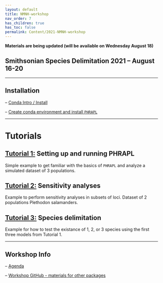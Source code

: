 ```yaml
---
layout: default
title: NMNH-workshop
nav_order: 7
has_children: true
has_toc: false
permalink: Content/2021-NMNH-workshop
---
```

**Materials are being updated (will be available on Wednesday August 18)**

## Smithsonian Species Delimitation 2021 – August 16-20

---
## Installation

– [Conda Intro / Install](https://github.com/SmithsonianWorkshops/Species_Delimitation_2021_08/blob/main/conda_instructions.md)

– [Create conda environment and install `PHRAPL`](https://phrapl.github.io/Content/1.Installation.html) 

---
# Tutorials

## **[Tutorial 1:]()** Setting up and running PHRAPL 
Simple example to get familiar with the basics of `PHRAPL` and analyze a simulated dataset of 3 populations. <br/>


## **[Tutorial 2:]()** Sensitivity analyses
Example to perform sensitivity analyses in subsets of loci. Dataset of 2 populations Plethodon salamanders. <br/>


## **[Tutorial 3:]()** Species delimitation
Example for how to test the existance of 1, 2, or 3 species using the first three models from Tutorial 1. <br/>

---
## Workshop Info

– [Agenda](https://docs.google.com/document/d/1onnx5ixblgBtEk8akRsvFmvtLPl3-8xl5Hoq6JUhb0g/edit)

– [Workshop GitHub - materials for other packages](https://github.com/SmithsonianWorkshops/Species_Delimitation_2021_08)

